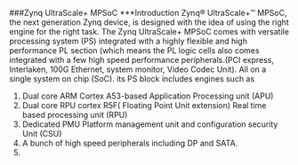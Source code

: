 ###Zynq UltraScale+ MPSoC
***Introduction
Zynq® UltraScale+™ MPSoC, the next generation Zynq device, is designed with the idea of using the right engine for the right task. 
The Zynq UltraScale+ MPSoC comes with versatile processing system (PS) integrated with a highly flexible and high performance PL section (which means
the PL logic cells also comes integrated with a few high speed performance peripherals.(PCI express, Interlaken, 100G Ethernet, system monitor, Video Codec Unit).
All on a single system on chip (SoC).  its PS block includes engines such as 
1. Dual core ARM Cortex A53-based Application Processing unit (APU)
2. Dual core RPU cortex R5F( Floating Point Unit extension) Real time based processing unit (RPU)
3. Dedicated PMU Platform management unit and configuration security Unit (CSU)
4. A bunch of high speed peripherals including DP and SATA.
5. 
